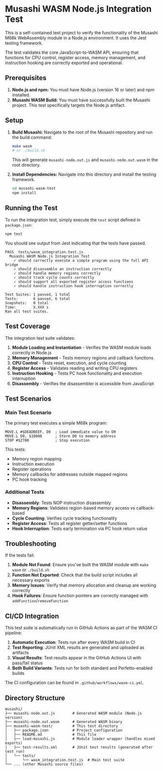 # Musashi WASM Node.js Integration Test

This is a self-contained test project to verify the functionality of the Musashi M68k WebAssembly module in a Node.js environment. It uses the Jest testing framework.

The test validates the core JavaScript-to-WASM API, ensuring that functions for CPU control, register access, memory management, and instruction hooking are correctly exported and operational.

## Prerequisites

1. **Node.js and npm:** You must have Node.js (version 16 or later) and npm installed.
2. **Musashi WASM Build:** You must have successfully built the Musashi project. This test specifically targets the Node.js artifact.

## Setup

1. **Build Musashi:** Navigate to the root of the Musashi repository and run the build command:
   ```bash
   make wasm
   # or ./build.sh
   ```
   This will generate `musashi-node.out.js` and `musashi-node.out.wasm` in the root directory.

2. **Install Dependencies:** Navigate into this directory and install the testing framework.
   ```bash
   cd musashi-wasm-test
   npm install
   ```

## Running the Test

To run the integration test, simply execute the `test` script defined in `package.json`:

```bash
npm test
```

You should see output from Jest indicating that the tests have passed.

```
PASS  tests/wasm_integration.test.js
  Musashi WASM Node.js Integration Test
    ✓ should correctly execute a simple program using the full API bridge
    ✓ should disassemble an instruction correctly
    ✓ should handle memory regions correctly
    ✓ should track cycle counts correctly
    ✓ should support all exported register access functions
    ✓ should handle instruction hook interruption correctly

Test Suites: 1 passed, 1 total
Tests:       6 passed, 6 total
Snapshots:   0 total
Time:        X.XXX s
Ran all test suites.
```

## Test Coverage

The integration test suite validates:

1. **Module Loading and Instantiation** - Verifies the WASM module loads correctly in Node.js
2. **Memory Management** - Tests memory regions and callback functions
3. **CPU Control** - Tests reset, execution, and cycle counting
4. **Register Access** - Validates reading and writing CPU registers
5. **Instruction Hooking** - Tests PC hook functionality and execution interruption
6. **Disassembly** - Verifies the disassembler is accessible from JavaScript

## Test Scenarios

### Main Test Scenario
The primary test executes a simple M68k program:
```assembly
MOVE.L #$DEADBEEF, D0  ; Load immediate value to D0
MOVE.L D0, $10000      ; Store D0 to memory address
STOP #$2700            ; Stop execution
```

This tests:
- Memory region mapping
- Instruction execution
- Register operations
- Memory callbacks for addresses outside mapped regions
- PC hook tracking

### Additional Tests
- **Disassembly**: Tests NOP instruction disassembly
- **Memory Regions**: Validates region-based memory access vs callback-based
- **Cycle Counting**: Verifies cycle tracking functionality
- **Register Access**: Tests all register getter/setter functions
- **Hook Interruption**: Tests early termination via PC hook return value

## Troubleshooting

If the tests fail:

1. **Module Not Found**: Ensure you've built the WASM module with `make wasm` or `./build.sh`
2. **Function Not Exported**: Check that the build script includes all necessary exports
3. **Memory Issues**: Verify that memory allocation and cleanup are working correctly
4. **Hook Failures**: Ensure function pointers are correctly managed with `addFunction`/`removeFunction`

## CI/CD Integration

This test suite is automatically run in GitHub Actions as part of the WASM CI pipeline:

1. **Automatic Execution**: Tests run after every WASM build in CI
2. **Test Reporting**: JUnit XML results are generated and uploaded as artifacts
3. **Visual Results**: Test results appear in the GitHub Actions UI with pass/fail status
4. **Both Build Variants**: Tests run for both standard and Perfetto-enabled builds

The CI configuration can be found in `.github/workflows/wasm-ci.yml`.

## Directory Structure

```
musashi/
├── musashi-node.out.js        # Generated WASM module (Node.js version)
├── musashi-node.out.wasm      # Generated WASM binary
├── musashi-wasm-test/         # This test directory
│   ├── package.json           # Project configuration
│   ├── README.md              # This file
│   ├── load-musashi.js        # Module loader wrapper (handles mixed exports)
│   ├── test-results.xml       # JUnit test results (generated after test run)
│   └── tests/
│       └── wasm_integration.test.js  # Main test suite
└── ... (other Musashi source files)
```
